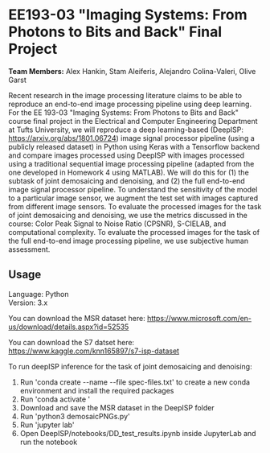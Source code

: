 # EE193-03 "Imaging Systems: From Photons to Bits and Back" Final Project

**Team Members:** Alex Hankin, Stam Aleiferis, Alejandro Colina-Valeri, Olive Garst

Recent research in the image processing literature claims to be able to reproduce an end-to-end
image processing pipeline using deep learning. For the EE 193-03 "Imaging Systems: From Photons to
Bits and Back" course final project in the Electrical and Computer Engineering Department at Tufts
University, we will reproduce a deep learning-based (DeepISP: https://arxiv.org/abs/1801.06724) image signal processor
pipeline (using a publicly released dataset) in Python using Keras with a Tensorflow backend and
compare images processed using DeepISP with images processed using a traditional sequential image
processing pipeline (adapted from the one developed in Homework 4 using MATLAB). We will do this for
(1) the subtask of joint demosaicing and denoising, and (2) the full end-to-end image signal
processor pipeline. To understand the sensitivity of the model to a particular image sensor, we
augment the test set with images captured from different image sensors. To evaluate the processed
images for the task of joint demosaicing and denoising, we use the metrics discussed in the course:
Color Peak Signal to Noise Ratio (CPSNR), S-CIELAB, and computational complexity. To evaluate the
processed images for the task of the full end-to-end image processing pipeline, we use subjective
human assessment.


Usage
-----

Language: Python  
Version: 3.x

You can download the MSR dataset here: https://www.microsoft.com/en-us/download/details.aspx?id=52535

You can download the S7 datset here: https://www.kaggle.com/knn165897/s7-isp-dataset

To run deepISP inference for the task of joint demosaicing and denoising:

1. Run 'conda create --name <env> --file spec-files.txt' to create a new conda environment and install the required packages
2. Run 'conda activate <env>'
3. Download and save the MSR dataset in the DeepISP folder
4. Run 'python3 demosaicPNGs.py'
5. Run 'jupyter lab'
6. Open DeepISP/notebooks/DD_test_results.ipynb inside JupyterLab and run the notebook
